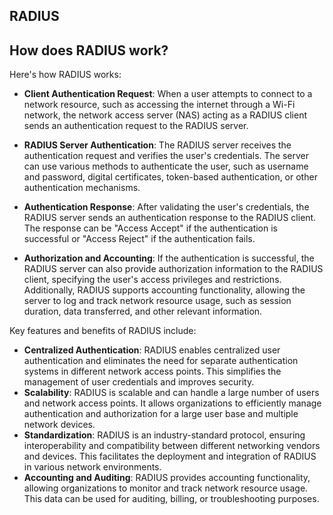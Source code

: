 ## RADIUS


## How does RADIUS work?
Here's how RADIUS works:

- **Client Authentication Request**: When a user attempts to connect to a network resource, such as accessing the internet through a Wi-Fi network, the network access server (NAS) acting as a RADIUS client sends an authentication request to the RADIUS server.


- **RADIUS Server Authentication**: The RADIUS server receives the authentication request and verifies the user's credentials. The server can use various methods to authenticate the user, such as username and password, digital certificates, token-based authentication, or other authentication mechanisms.


- **Authentication Response**: After validating the user's credentials, the RADIUS server sends an authentication response to the RADIUS client. The response can be "Access Accept" if the authentication is successful or "Access Reject" if the authentication fails.


- **Authorization and Accounting**: If the authentication is successful, the RADIUS server can also provide authorization information to the RADIUS client, specifying the user's access privileges and restrictions. Additionally, RADIUS supports accounting functionality, allowing the server to log and track network resource usage, such as session duration, data transferred, and other relevant information.

Key features and benefits of RADIUS include:
- **Centralized Authentication**: RADIUS enables centralized user authentication and eliminates the need for separate authentication systems in different network access points. This simplifies the management of user credentials and improves security.
- **Scalability**: RADIUS is scalable and can handle a large number of users and network access points. It allows organizations to efficiently manage authentication and authorization for a large user base and multiple network devices.
- **Standardization**: RADIUS is an industry-standard protocol, ensuring interoperability and compatibility between different networking vendors and devices. This facilitates the deployment and integration of RADIUS in various network environments.
- **Accounting and Auditing**: RADIUS provides accounting functionality, allowing organizations to monitor and track network resource usage. This data can be used for auditing, billing, or troubleshooting purposes.
